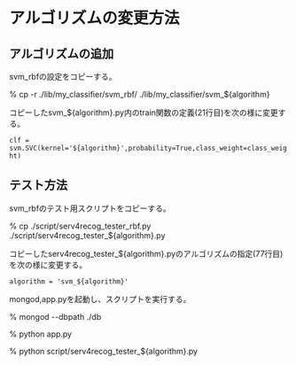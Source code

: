 # アルゴリズムの変更方法

## アルゴリズムの追加

svm_rbfの設定をコピーする。

% cp -r ./lib/my_classifier/svm_rbf/ ./lib/my_classifier/svm_${algorithm}

コピーしたsvm_${algorithm}.py内のtrain関数の定義(21行目)を次の様に変更する。

`clf = svm.SVC(kernel='${algorithm}',probability=True,class_weight=class_weight)`

## テスト方法
svm_rbfのテスト用スクリプトをコピーする。

% cp ./script/serv4recog_tester_rbf.py  ./script/serv4recog_tester_${algorithm}.py


コピーしたserv4recog_tester_${algorithm}.pyのアルゴリズムの指定(77行目)を次の様に変更する。

`algorithm = 'svm_${algorithm}'`

mongod,app.pyを起動し、スクリプトを実行する。

% mongod --dbpath ./db

% python app.py

% python script/serv4recog_tester_${algorithm}.py
